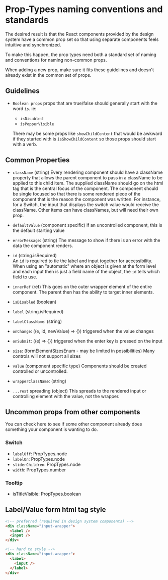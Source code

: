 # Prop-Types naming conventions and standards
The desired result is that the React components provided by the design system have a common
prop set so that using separate components feels intuitive and synchronized.

To make this happen, the prop types need both a standard set of naming and conventions for naming non-common props.

When adding a new prop, make sure it fits these guidelines and doesn't already exist in the common set of props.

## Guidelines
* `Boolean props`
props that are true/false should generally start with the word `is`. ie:
  - `isDisabled`
  - `isPopperVisible`

  There may be some props like `showChildContent` that would be awkward if they started with is `isShowChildContent` so those props should start with a verb.

## Common Properties
* `className` (string)
Every rendering component should have a className property that allows the parent component to pass in a className to be applied to this child item. The supplied className should go on the html tag that is the central focus of the component. The component should be single focused so that there is some rendered piece of the component that is the reason the component was written. For instance, for a Switch, the input that displays the switch value would receive the className. Other items can have classNames, but will need their own prop.

* `defaultValue` (component specific)
if an uncontrolled component, this is the default starting value

* `errorMessage`: (string)
The message to show if there is an error with the data the component renders.

* `id` (string.isRequired)  
An `id` is required to tie the label and input together for accessibility. When using an "automatic" where an object is given at the form level and each input then is just a field name of the object, the `id` tells which field to use.
  
* `innerRef` (ref)
This goes on the outer wrapper element of the entire component. The parent then has the ability to target inner elements. 

* `isDisabled` (boolean)
  
* `label` (string.isRequired)
  
* `labelClassName`: (string)

* `onChange`: ((e, id, newValue) => {})
triggered when the value changes

* `onSubmit`: ((e) => {})
triggered when the enter key is pressed on the input

* `size`: (formElementSizesEnum - may be limited in possibilities)
Many controls will not support all sizes

* `value` (component specific type)
Components should be created controlled or uncontrolled. 

* `wrapperClassName`: (string)

* `...rest` spreading (object)
This spreads to the rendered input or controlling element with the value, not the wrapper.

## Uncommon props from other components
You can check here to see if some other component already does something your component is wanting to do.
### Switch
* `labelOff`: PropTypes.node
* `labelOn`: PropTypes.node
* `sliderChildren`: PropTypes.node
* `width`: PropTypes.number
### Tooltip
* isTitleVisible: PropTypes.boolean


## Label/Value form html tag style
```html
<!-- preferred (required in design system components) -->
<div className="input-wrapper">
  <label />
  <input />
</div>

<!-- hard to style -->
<div className="input-wrapper">
  <label>
  	<input />
  </label>
</div>
```

